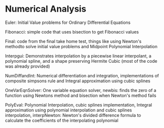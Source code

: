 # Numerical Analysis

Euler: Initial Value problems for Ordinary Differential Equations

Fibonacci: simple code that uses bisection to get Fibonacci values

Final: code from the final take home test, things like using Newton's methodto solve initial value problems and Midpoint Polynomial Interpolation

Interpgui: Demonstrates interpolation by a piecewise linear interpolant, a polynomial spline, and a shape preserving Hermite Cubic (most of the code was already provided)

NumDiffandInt: Numerical differentiation and integration, implementations of composite simpsons rule and Integral approximation using cubic splines

OneVarEqnSolver: One variable equation solver, newbis: finds the zero of a function using Newtons method and bisection when Newton's method fails

PolyEval: Polynomial Interpolation, cubic splines implementation, Integral approximation using polynomial interpolation and cubic splines interpolation, interpNewton: Newton's divided difference formula to calculate the coefficients of the interpolating polynomial
